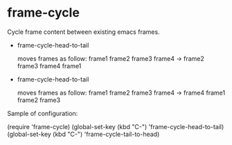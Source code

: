 # frame-cycle
Cycle frame content between existing emacs frames.

* frame-cycle-head-to-tail

   moves frames as follow: frame1 frame2 frame3 frame4 -> frame2 frame3 frame4 frame1

* frame-cycle-head-to-tail

   moves frames as follow: frame1 frame2 frame3 frame4 -> frame4 frame1 frame2 frame3

Sample of configuration:

(require 'frame-cycle)
(global-set-key (kbd "C-<left>") 'frame-cycle-head-to-tail)
(global-set-key (kbd "C-<right>") 'frame-cycle-tail-to-head)
